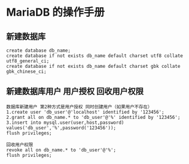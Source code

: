 # MariaDB 的操作手册
##	新建数据库
	create database db_name;
	create database if not exists db_name default charset utf8 collate utf8_general_ci;	
	create database if not exists db_name default charset gbk collate gbk_chinese_ci;
##	新建数据库用户 用户授权 回收用户权限
	数据库新建用户 第2种方式是用户授权 同时创建用户（如果用户不存在）
	1.create user 'db_user'@'localhost' identified by '123456';
	2.grant all on db_name.* to 'db_user'@'%' identified by '123456';
	3.insert into mysql.user(user,host,password) values('db_user','%',password('123456'));
	flush privileges;
	
	回收用户权限
	revoke all on db_name.* to 'db_user'@'%';
	flush privileges;
	

